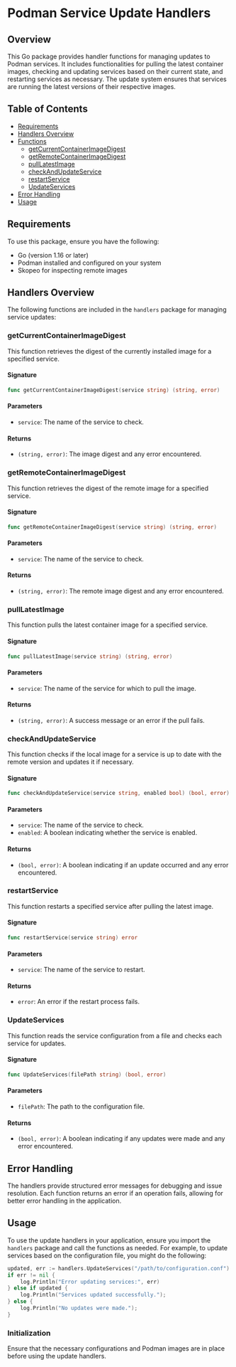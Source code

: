 # Podman Service Update Handlers

## Overview

This Go package provides handler functions for managing updates to Podman services. It includes functionalities for pulling the latest container images, checking and updating services based on their current state, and restarting services as necessary. The update system ensures that services are running the latest versions of their respective images.

## Table of Contents

- [Requirements](#requirements)
- [Handlers Overview](#handlers-overview)
- [Functions](#functions)
  - [getCurrentContainerImageDigest](#getcurrentcontainerimagedigest)
  - [getRemoteContainerImageDigest](#getremotecontainerimagedigest)
  - [pullLatestImage](#pulllatestimage)
  - [checkAndUpdateService](#checkandupdateservice)
  - [restartService](#restartservice)
  - [UpdateServices](#updateservices)
- [Error Handling](#error-handling)
- [Usage](#usage)

## Requirements

To use this package, ensure you have the following:

- Go (version 1.16 or later)
- Podman installed and configured on your system
- Skopeo for inspecting remote images

## Handlers Overview

The following functions are included in the `handlers` package for managing service updates:

### getCurrentContainerImageDigest

This function retrieves the digest of the currently installed image for a specified service.

#### Signature

```go
func getCurrentContainerImageDigest(service string) (string, error)
```

#### Parameters

- `service`: The name of the service to check.

#### Returns

- `(string, error)`: The image digest and any error encountered.

### getRemoteContainerImageDigest

This function retrieves the digest of the remote image for a specified service.

#### Signature

```go
func getRemoteContainerImageDigest(service string) (string, error)
```

#### Parameters

- `service`: The name of the service to check.

#### Returns

- `(string, error)`: The remote image digest and any error encountered.

### pullLatestImage

This function pulls the latest container image for a specified service.

#### Signature

```go
func pullLatestImage(service string) (string, error)
```

#### Parameters

- `service`: The name of the service for which to pull the image.

#### Returns

- `(string, error)`: A success message or an error if the pull fails.

### checkAndUpdateService

This function checks if the local image for a service is up to date with the remote version and updates it if necessary.

#### Signature

```go
func checkAndUpdateService(service string, enabled bool) (bool, error)
```

#### Parameters

- `service`: The name of the service to check.
- `enabled`: A boolean indicating whether the service is enabled.

#### Returns

- `(bool, error)`: A boolean indicating if an update occurred and any error encountered.

### restartService

This function restarts a specified service after pulling the latest image.

#### Signature

```go
func restartService(service string) error
```

#### Parameters

- `service`: The name of the service to restart.

#### Returns

- `error`: An error if the restart process fails.

### UpdateServices

This function reads the service configuration from a file and checks each service for updates.

#### Signature

```go
func UpdateServices(filePath string) (bool, error)
```

#### Parameters

- `filePath`: The path to the configuration file.

#### Returns

- `(bool, error)`: A boolean indicating if any updates were made and any error encountered.

## Error Handling

The handlers provide structured error messages for debugging and issue resolution. Each function returns an error if an operation fails, allowing for better error handling in the application.

## Usage

To use the update handlers in your application, ensure you import the `handlers` package and call the functions as needed. For example, to update services based on the configuration file, you might do the following:

```go
updated, err := handlers.UpdateServices("/path/to/configuration.conf")
if err != nil {
    log.Println("Error updating services:", err)
} else if updated {
    log.Println("Services updated successfully.");
} else {
    log.Println("No updates were made.");
}
```

### Initialization

Ensure that the necessary configurations and Podman images are in place before using the update handlers.

